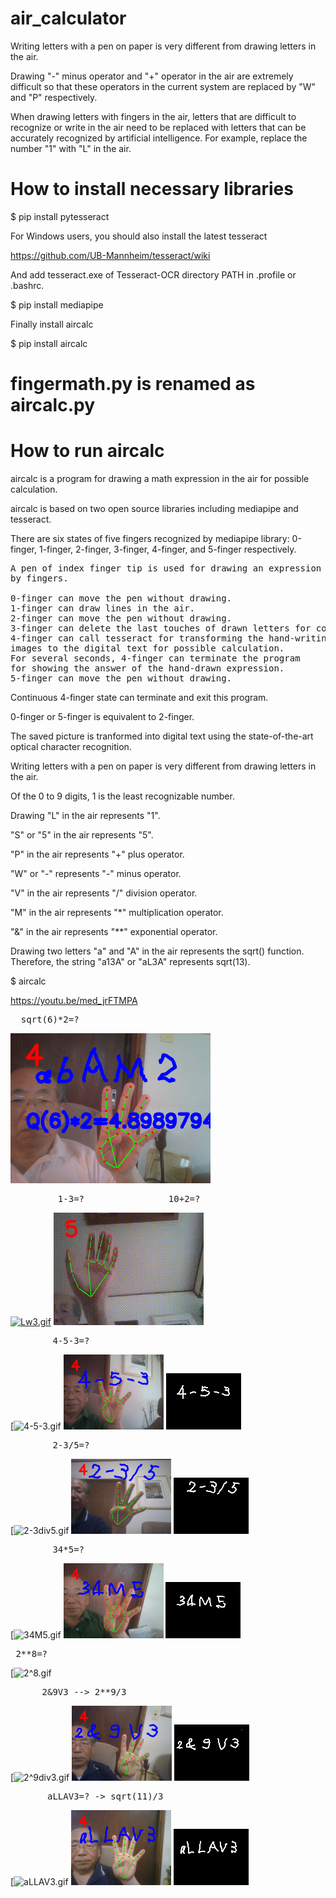 # air_calculator

Writing letters with a pen on paper is very different from drawing letters in the air.

Drawing "-" minus operator and "+" operator in the air are extremely difficult so that these operators in the current system are replaced by "W" and "P" respectively.

When drawing letters with fingers in the air, letters that are difficult 
to recognize or write in the air need to be replaced with letters 
that can be accurately recognized by artificial intelligence.
For example, replace the number "1" with "L" in the air.

# How to install necessary libraries

$ pip install pytesseract

For Windows users, you should also install the latest tesseract

https://github.com/UB-Mannheim/tesseract/wiki

And add tesseract.exe of Tesseract-OCR directory PATH in .profile or .bashrc.

$ pip install mediapipe

Finally install aircalc

$ pip install aircalc

# fingermath.py is renamed as aircalc.py

# How to run aircalc

aircalc is a program for drawing a math expression 
in the air for possible calculation.

aircalc is based on two open source libraries including mediapipe and tesseract.

There are six states of five fingers recognized by mediapipe library: 
0-finger, 1-finger, 2-finger, 3-finger, 4-finger, and 5-finger respectively.
<pre>
A pen of index finger tip is used for drawing an expression 
by fingers. 

0-finger can move the pen without drawing. 
1-finger can draw lines in the air. 
2-finger can move the pen without drawing. 
3-finger can delete the last touches of drawn letters for correction.
4-finger can call tesseract for transforming the hand-writing 
images to the digital text for possible calculation. 
For several seconds, 4-finger can terminate the program 
for showing the answer of the hand-drawn expression.
5-finger can move the pen without drawing. 
</pre>

Continuous 4-finger state can terminate and exit this program.

0-finger or 5-finger is equivalent to 2-finger.

The saved picture is tranformed into digital text using the state-of-the-art 
optical character recognition.

Writing letters with a pen on paper is very different from drawing letters in the air.

Of the 0 to 9 digits, 1 is the least recognizable number.

Drawing "L" in the air represents "1".

"S" or "5" in the air represents "5".

"P" in the air represents "+" plus operator.

"W" or "-" represents "-" minus operator.

"V" in the air represents "/" division operator.

"M" in the air represents "*" multiplication operator.

"&" in the air represents "\**" exponential operator.

Drawing two letters "a" and "A" in the air represents the sqrt() function.
Therefore, the string "a13A" or "aL3A" represents sqrt(13).

$ aircalc

https://youtu.be/med_jrFTMPA
<pre>  sqrt(6)*2=?    </pre>
<img src='https://github.com/ytakefuji/air_calculator/raw/main/a6AM2.png' width=320 height=240>

<pre>         1-3=?                10+2=?  </pre>
[![Lw3.gif](https://github.com/ytakefuji/air_calculator/raw/main/Lw3.gif)](https://github.com/ytakefuji/air_calculator)    [![10plus2.gif](https://github.com/ytakefuji/air_calculator/raw/main/10plus2.gif)](https://github.com/ytakefuji/air_calculator)

<pre>        4-5-3=?            </pre>
[![4-5-3.gif](https://github.com/ytakefuji/air_calculator/raw/main/4-5-3.gif) <img src='https://github.com/ytakefuji/air_calculator/raw/main/4-5-3.png' width=160 height=120> <img src='https://github.com/ytakefuji/air_calculator/raw/main/resize_4-5-3.png' width=120 height=90>

<pre>        2-3/5=?   </pre>
[![2-3div5.gif](https://github.com/ytakefuji/air_calculator/raw/main/2-3div5.gif)
<img src='https://github.com/ytakefuji/air_calculator/raw/main/2-3div5.png' width=160 height=120> <img src='https://github.com/ytakefuji/air_calculator/raw/main/resize_2-3div5.png' width=120 height=90>


<pre>        34*5=?     </pre>
[![34M5.gif](https://github.com/ytakefuji/air_calculator/raw/main/34M5.gif)
<img src='https://github.com/ytakefuji/air_calculator/raw/main/34M5.png' width=160 height=120> <img src='https://github.com/ytakefuji/air_calculator/raw/main/resize_34M5.png' width=120 height=90>

<pre> 2**8=?</pre>
[![2^8.gif](https://github.com/ytakefuji/air_calculator/raw/main/2^8.gif)


<pre>      2&9V3 --> 2**9/3        </pre>
[![2^9div3.gif](https://github.com/ytakefuji/air_calculator/raw/main/2^9div3.gif)
<img src='https://github.com/ytakefuji/air_calculator/raw/main/2^9div3.png' width=160 height=120> <img src='https://github.com/ytakefuji/air_calculator/raw/main/resize_2^9div3.png' width=120 height=90>

<pre>       aLLAV3=? -> sqrt(11)/3 </pre>  
[![aLLAV3.gif](https://github.com/ytakefuji/air_calculator/raw/main/aLLAV3.gif)
<img src='https://github.com/ytakefuji/air_calculator/raw/main/aLLAV3.png' width=160 height=120> <img src='https://github.com/ytakefuji/air_calculator/raw/main/resize_aLLAV3.png' width=120 height=90>
